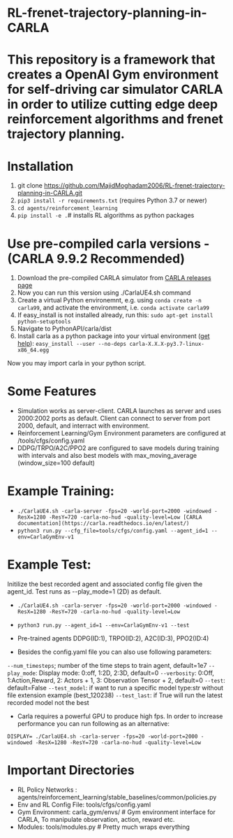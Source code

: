 # RL-frenet-trajectory-planning-in-CARLA
This repository is a framework that creates a OpenAI Gym environment for self-driving car simulator CARLA in order to utilize cutting edge deep reinforcement algorithms and frenet trajectory planning.
=======

# Installation
1. git clone https://github.com/MajidMoghadam2006/RL-frenet-trajectory-planning-in-CARLA.git
2. ``` pip3 install -r requirements.txt ``` (requires Python 3.7 or newer)
3. ``` cd agents/reinforcement_learning ```
4. ``` pip install -e . ```# installs RL algorithms as python packages 

# Use pre-compiled carla versions - (CARLA 9.9.2 Recommended)
1. Download the pre-compiled CARLA simulator from [CARLA releases page](https://github.com/carla-simulator/carla/releases)
2. Now you can run this version using ./CarlaUE4.sh command
3. Create a virtual Python environemnt, e.g. using ```conda create -n carla99```, and activate the environment, i.e. ```conda activate carla99```
4. If easy_install is not installed already, run this: ```sudo apt-get install python-setuptools```
5. Navigate to PythonAPI/carla/dist
6. Install carla as a python package into your virtual environment ([get help](https://carla.readthedocs.io/en/latest/build_system/)): ```easy_install --user --no-deps carla-X.X.X-py3.7-linux-x86_64.egg```

Now you may import carla in your python script.

# Some Features

- Simulation works as server-client. CARLA launches as server and uses 2000:2002 ports as default. Client can connect to server from port 2000, default, and interract with environment.
- Reinforcement Learning/Gym Environment parameters are configured at /tools/cfgs/config.yaml
- DDPG/TRPO/A2C/PPO2 are configured to save models during training with intervals and also best models with max_moving_average (window_size=100 default)

# Example Training:

- ```./CarlaUE4.sh -carla-server -fps=20 -world-port=2000 -windowed -ResX=1280 -ResY=720 -carla-no-hud -quality-level=Low [CARLA documentation](https://carla.readthedocs.io/en/latest/)```
- ```python3 run.py --cfg_file=tools/cfgs/config.yaml --agent_id=1 --env=CarlaGymEnv-v1 ```
 
# Example Test:

Initilize the best recorded agent and associated config file given the agent_id. Test runs as --play_mode=1 (2D) as default. 

- ```./CarlaUE4.sh -carla-server -fps=20 -world-port=2000 -windowed -ResX=1280 -ResY=720 -carla-no-hud -quality-level=Low```
- ```python3 run.py --agent_id=1 --env=CarlaGymEnv-v1 --test ```

- Pre-trained agents DDPG(ID:1), TRPO(ID:2), A2C(ID:3), PPO2(ID:4)

- Besides the config.yaml file you can also use following parameters:

```--num_timesteps```; number of the time steps to train agent, default=1e7 
```--play_mode```: Display mode: 0:off, 1:2D, 2:3D, default=0
```--verbosity```: 0:Off, 1:Action,Reward, 2: Actors + 1, 3: Observation Tensor + 2, default=0
```--test```: default=False
```--test_model```: if want to run a specific model type:str without file extension example (best_120238)
```--test_last```: if True will run the latest recorded model not the best

- Carla requires a powerful GPU to produce high fps. In order to increase performance you can run following as an alternative:

```DISPLAY= ./CarlaUE4.sh -carla-server -fps=20 -world-port=2000 -windowed -ResX=1280 -ResY=720 -carla-no-hud -quality-level=Low```

# Important Directories
- RL Policy Networks : agents/reinforcement_learning/stable_baselines/common/policies.py
- Env and RL Config File: tools/cfgs/config.yaml
- Gym Environment: carla_gym/envs/ # Gym environment interface for CARLA, To manipulate observation, action, reward etc.
- Modules: tools/modules.py # Pretty much wraps everything
